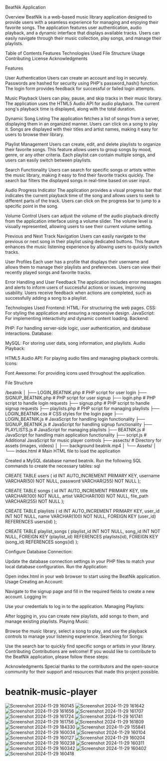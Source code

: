 BeatNik Application


Overview
BeatNik is a web-based music library application designed to provide users with a seamless experience for managing and enjoying their favorite songs. The application features user authentication, audio playback, and a dynamic interface that displays available tracks. Users can easily navigate through their music collection, play songs, and manage their playlists.

Table of Contents
         Features
         Technologies Used
         File Structure
         Usage
         Contributing
         License
         Acknowledgments
         
Features

User Authentication
Users can create an account and log in securely. Passwords are hashed for security using PHP's password_hash() function.
The login form provides feedback for successful or failed login attempts.

Music Playback
Users can play, pause, and skip tracks in their music library. The application uses the HTML5 Audio API for audio playback.
The current song's playback time is displayed, along with the total duration.

Dynamic Song Listing
The application fetches a list of songs from a server, displaying them in an organized manner. Users can click on a song to play it.
Songs are displayed with their titles and artist names, making it easy for users to browse their library.

Playlist Management
Users can create, edit, and delete playlists to organize their favorite songs. This feature allows users to group songs by mood, genre, or any other criteria.
Each playlist can contain multiple songs, and users can easily switch between playlists.

Search Functionality
Users can search for specific songs or artists within the music library, making it easy to find their favorite tracks quickly.
The search bar filters the displayed songs in real-time based on user input.

Audio Progress Indicator
The application provides a visual progress bar that indicates the current playback time of the song and allows users to seek to different parts of the track.
Users can click on the progress bar to jump to a specific point in the song.

Volume Control
Users can adjust the volume of the audio playback directly from the application interface using a volume slider.
The volume level is visually represented, allowing users to see their current volume setting.

Previous and Next Track Navigation
Users can easily navigate to the previous or next song in their playlist using dedicated buttons.
This feature enhances the music listening experience by allowing users to quickly switch tracks.

User Profiles
Each user has a profile that displays their username and allows them to manage their playlists and preferences.
Users can view their recently played songs and favorite tracks.

Error Handling and User Feedback
The application includes error messages and alerts to inform users of successful actions or issues, improving usability.
Users receive feedback when actions are completed, such as successfully adding a song to a playlist.

Technologies Used
Frontend:
HTML: For structuring the web pages.
CSS: For styling the application and ensuring a responsive design.
JavaScript: For implementing interactivity and dynamic content loading.
Backend:

PHP: For handling server-side logic, user authentication, and database interactions.
Database:

MySQL: For storing user data, song information, and playlists.
Audio Playback:

HTML5 Audio API: For playing audio files and managing playback controls.
Icons:

Font Awesome: For providing icons used throughout the application.




File Structure

/beatnik
│
├── LOGIN_BEATNIK.php        # PHP script for user login
├── SIGNUP_BEATNIK.php       # PHP script for user signup
├── login.php                 # PHP script to handle login requests
├── signup.php                # PHP script to handle signup requests
├── playlists.php             # PHP script for managing playlists
├── LOGIN_BEATNIK.css        # CSS styles for the login page
├── LOGIN_BEATNIK.js         # JavaScript for handling login functionality
├── SIGNUP_BEATNIK.js        # JavaScript for handling signup functionality
├── PLAYLISTS.js             # JavaScript for managing playlists
├── BEATNIK.js               # JavaScript for handling main application functionality
├── script.js                 # Additional JavaScript for music player controls
├── assects/                  # Directory for assets (images, videos)
│   ├── background beatnik.mp4 │   └── Assets/
│
└── index.html               # Main HTML file to load the application


Created a MySQL database named beatnik.
Run the following SQL commands to create the necessary tables:
sql

CREATE TABLE users (
    id INT AUTO_INCREMENT PRIMARY KEY,
    username VARCHAR(50) NOT NULL,
    password VARCHAR(255) NOT NULL
);

CREATE TABLE songs (
    id INT AUTO_INCREMENT PRIMARY KEY,
    title VARCHAR(100) NOT NULL,
    artist VARCHAR(100) NOT NULL,
    file_path VARCHAR(255) NOT NULL
);

CREATE TABLE playlists (
    id INT AUTO_INCREMENT PRIMARY KEY,
    user_id INT NOT NULL,
    name VARCHAR(100) NOT NULL,
    FOREIGN KEY (user_id) REFERENCES users(id)
);

CREATE TABLE playlist_songs (
    playlist_id INT NOT NULL,
    song_id INT NOT NULL,
    FOREIGN KEY (playlist_id) REFERENCES playlists(id),
    FOREIGN KEY (song_id) REFERENCES songs(id)
);


Configure Database Connection:

Update the database connection settings in your PHP files to match your local database configuration.
Run the Application:

Open index.html in your web browser to start using the BeatNik application.
Usage
Creating an Account:

Navigate to the signup page and fill in the required fields to create a new account.
Logging In:

Use your credentials to log in to the application.
Managing Playlists:

After logging in, you can create new playlists, add songs to them, and manage existing playlists.
Playing Music:

Browse the music library, select a song to play, and use the playback controls to manage your listening experience.
Searching for Songs:

Use the search bar to quickly find specific songs or artists in your library.
Contributing
Contributions are welcome! If you would like to contribute to the BeatNik application, please follow these steps:


Acknowledgments
Special thanks to the contributors and the open-source community for their support and resources that made this project possible.





# beatnik-music-player
![Screenshot 2024-11-29 160145](https://github.com/user-attachments/assets/aae01160-08b8-4f06-8e2f-4197c57b90cf)
![Screenshot 2024-11-29 161642](https://github.com/user-attachments/assets/4b3c588e-a431-464f-b4c1-67b3fa3d3ef4)
![Screenshot 2024-11-29 161656](https://github.com/user-attachments/assets/2dc579ff-439a-49e7-b023-4998ae58a764)
![Screenshot 2024-11-29 161707](https://github.com/user-attachments/assets/edf69154-86a5-4cb3-a8e0-fdc50aa3938f)
![Screenshot 2024-11-29 161724](https://github.com/user-attachments/assets/1527d8c2-24e2-435c-b9f3-2be7b09d2270)
![Screenshot 2024-11-29 161741](https://github.com/user-attachments/assets/627244f6-ecba-4c46-a06f-c859b3a08672)
![Screenshot 2024-11-29 161756](https://github.com/user-attachments/assets/3cfeabd9-1371-4f3b-9f86-b19adf4d3604)
![Screenshot 2024-11-29 161809](https://github.com/user-attachments/assets/765c4d3d-2e13-4b32-9c8f-278c823c7d16)
![Screenshot 2024-11-29 184330](https://github.com/user-attachments/assets/dfd5d8e1-c587-4aa8-9e0e-6eb2c58f0326)
![Screenshot 2024-11-29 155841](https://github.com/user-attachments/assets/9db92648-be5d-4e53-8734-43431d1f7d17)
![Screenshot 2024-11-29 160034](https://github.com/user-attachments/assets/dead4a49-b754-4561-83a0-692530c8aed0)
![Screenshot 2024-11-29 160104](https://github.com/user-attachments/assets/d02aa622-8024-49d4-b78d-cccd1f2412da)
![Screenshot 2024-11-29 160127](https://github.com/user-attachments/assets/9cbe3c71-6883-471d-8536-2447ac28c7e1)
![Screenshot 2024-11-29 160204](https://github.com/user-attachments/assets/991dffc8-5ab8-4e04-83a8-5c482f4ecf80)
![Screenshot 2024-11-29 160238](https://github.com/user-attachments/assets/1cc54e4f-b696-4014-8f58-739275ceffa1)
![Screenshot 2024-11-29 160311](https://github.com/user-attachments/assets/dc2e0dea-2627-4c0e-ae61-2d597d7bb31b)
![Screenshot 2024-11-29 160342](https://github.com/user-attachments/assets/4eefb0aa-26c1-443c-88b9-e3f2728d42d3)
![Screenshot 2024-11-29 160402](https://github.com/user-attachments/assets/d28f6e49-bc13-49d4-b1c0-378d7f6b7326)
![Screenshot 2024-11-29 160418](https://github.com/user-attachments/assets/867db2c1-8362-4740-94d9-9a79f44c54c2)











